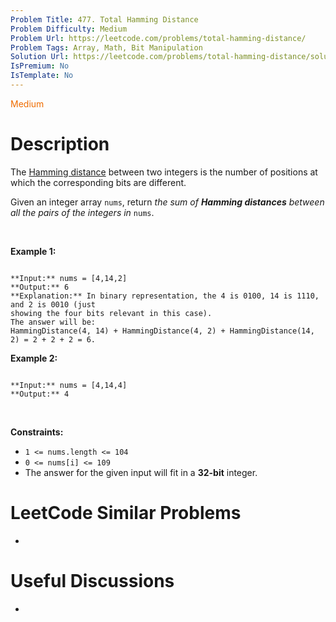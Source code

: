 ```yaml
---
Problem Title: 477. Total Hamming Distance
Problem Difficulty: Medium
Problem Url: https://leetcode.com/problems/total-hamming-distance/
Problem Tags: Array, Math, Bit Manipulation
Solution Url: https://leetcode.com/problems/total-hamming-distance/solution/
IsPremium: No
IsTemplate: No
---
```


<span style="color: rgb(239, 108, 0);">Medium</span>

# Description

The [Hamming distance](https://en.wikipedia.org/wiki/Hamming_distance) between two integers is the number of positions at which the corresponding bits are different.


Given an integer array `nums`, return *the sum of **Hamming distances** between all the pairs of the integers in* `nums`.


 


**Example 1:**



```

**Input:** nums = [4,14,2]
**Output:** 6
**Explanation:** In binary representation, the 4 is 0100, 14 is 1110, and 2 is 0010 (just
showing the four bits relevant in this case).
The answer will be:
HammingDistance(4, 14) + HammingDistance(4, 2) + HammingDistance(14, 2) = 2 + 2 + 2 = 6.

```

**Example 2:**



```

**Input:** nums = [4,14,4]
**Output:** 4

```

 


**Constraints:**


* `1 <= nums.length <= 104`
* `0 <= nums[i] <= 109`
* The answer for the given input will fit in a **32-bit** integer.




# LeetCode Similar Problems

- []()

# Useful Discussions

- []()
